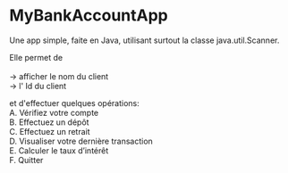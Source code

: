 # MyBankAccountApp
Une app simple, faite en Java, utilisant surtout la classe java.util.Scanner.

Elle permet de    
<br/>-> afficher le nom du client
<br/>-> l' Id du client

et d'effectuer quelques opérations:
<br/>A. Vérifiez votre compte
<br/>B. Effectuez un dépôt
<br/>C. Effectuez un retrait
<br/>D. Visualiser votre dernière transaction
<br/>E. Calculer le taux d’intérêt
<br/>F. Quitter
